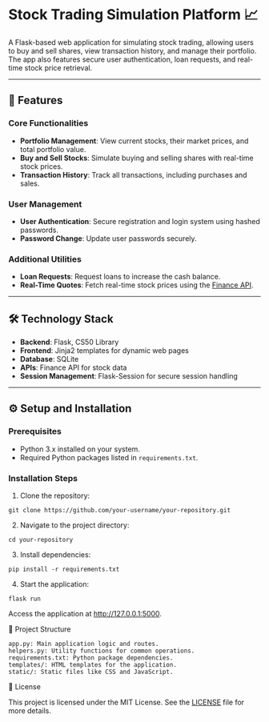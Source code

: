 # Stock Trading Simulation Platform 📈

A Flask-based web application for simulating stock trading, allowing users to buy and sell shares, view transaction history, and manage their portfolio. The app also features secure user authentication, loan requests, and real-time stock price retrieval.

---

## 🌟 Features

### Core Functionalities
- **Portfolio Management**: View current stocks, their market prices, and total portfolio value.
- **Buy and Sell Stocks**: Simulate buying and selling shares with real-time stock prices.
- **Transaction History**: Track all transactions, including purchases and sales.

### User Management
- **User Authentication**: Secure registration and login system using hashed passwords.
- **Password Change**: Update user passwords securely.

### Additional Utilities
- **Loan Requests**: Request loans to increase the cash balance.
- **Real-Time Quotes**: Fetch real-time stock prices using the [Finance API](https://finance.cs50.io/).

---

## 🛠️ Technology Stack

- **Backend**: Flask, CS50 Library
- **Frontend**: Jinja2 templates for dynamic web pages
- **Database**: SQLite
- **APIs**: Finance API for stock data
- **Session Management**: Flask-Session for secure session handling

---

## ⚙️ Setup and Installation

### Prerequisites
- Python 3.x installed on your system.
- Required Python packages listed in `requirements.txt`.

### Installation Steps

1. Clone the repository:
  ```
  git clone https://github.com/your-username/your-repository.git
  ```
2. Navigate to the project directory:
  ```
  cd your-repository
  ```
3. Install dependencies:
  ```
  pip install -r requirements.txt
  ```
4. Start the application:
  ```
  flask run
  ```
  Access the application at http://127.0.0.1:5000.

📂 Project Structure

    app.py: Main application logic and routes.
    helpers.py: Utility functions for common operations.
    requirements.txt: Python package dependencies.
    templates/: HTML templates for the application.
    static/: Static files like CSS and JavaScript.

📜 License

This project is licensed under the MIT License. See the [LICENSE](LICENSE) file for more details.
